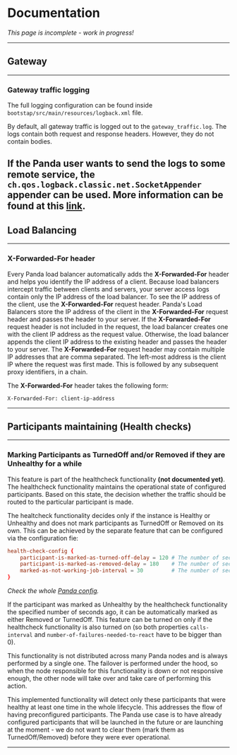 # Documentation
<i>This page is incomplete - work in progress!</i>

---
## <b>Gateway</b>

---
### Gateway traffic logging
The full logging configuration can be found inside `bootstap/src/main/resources/logback.xml` file.

By default, all gateway traffic is logged out to the `gateway_traffic.log`.
The logs contain both request and response headers. However, they do not contain bodies.

If the Panda user wants to send the logs to some remote service, the `ch.qos.logback.classic.net.SocketAppender` appender can be used.
More information can be found at this [link](https://logback.qos.ch/manual/appenders.html#SocketAppender).
---
## <b>Load Balancing</b>

---
### X-Forwarded-For header
Every Panda load balancer automatically adds the <b>X-Forwarded-For</b> header and helps you identify the IP address of a client. 
Because load balancers intercept traffic between clients and servers, your server access logs contain only the IP address of the load balancer. 
To see the IP address of the client, use the <b>X-Forwarded-For</b> request header. 
Panda's Load Balancers store the IP address of the client in the <b>X-Forwarded-For</b> request header and passes the header to your server. 
If the <b>X-Forwarded-For</b> request header is not included in the request, the load balancer creates one with the client IP address as the request value. 
Otherwise, the load balancer appends the client IP address to the existing header and passes the header to your server. 
The <b>X-Forwarded-For</b> request header may contain multiple IP addresses that are comma separated. 
The left-most address is the client IP where the request was first made. This is followed by any subsequent proxy identifiers, in a chain.

The <b>X-Forwarded-For</b> header takes the following form:
```shell
X-Forwarded-For: client-ip-address
```

---
## <b>Participants maintaining (Health checks)</b>

---
### Marking Participants as TurnedOff and/or Removed if they are Unhealthy for a while

This feature is part of the healthcheck functionality **(not documented yet)**.
The healthcheck functionality maintains the operational state of configured participants.
Based on this state, the decision whether the traffic should be routed to the particular participant is made.

The healtcheck functionality decides only if the instance is Healthy or Unhealthy and does not mark participants as TurnedOff or Removed on its own.
This can be achieved by the separate feature that can be configured via the configuration fie:

```conf
health-check-config {
    participant-is-marked-as-turned-off-delay = 120 # The number of seconds the participant is in the `Unhealthy` state after which the participant will be marked as not working by emitting `TurnedOff` event. If the value is not present or is smaller than 1 the feature is turned off. If turned on, the value is required to be smaller than participant-is-marked-as-removed-delay, otherwise, this setting will be discarded.
    participant-is-marked-as-removed-delay = 180    # The number of seconds the participant is in the `Unhealthy` state after which the participant will be marked as not working by emitting `Removed` event. If the value is not present or is smaller than 1 the feature is turned off.
    marked-as-not-working-job-interval = 30         # The number of seconds between the background job calls. The background job is responsible for marking participants as not working in alignment with `participant-is-marked-as-not-working-delay` and `participant-is-marked-as-removed-delay` properties. If the value is not present or is smaller than 1 the default is 30 seconds.
}
```
<i>Check the whole [Panda config](/panda/config).</i>

If the participant was marked as Unhealthy by the healthcheck functionality the specified number of seconds ago, it can be 
automatically marked as either Removed or TurnedOff. This feature can be turned on only if the healthcheck functionality is also turned on 
(so both properties `calls-interval` and `number-of-failures-needed-to-react` have to be bigger than 0).

This functionality is not distributed across many Panda nodes and is always performed by a single one. 
The failover is performed under the hood, so when the node responsible for this functionality is down or not responsive enough, 
the other node will take over and take care of performing this action.

This implemented functionality will detect only these participants that were healthy at least one time in the whole lifecycle. 
This addresses the flow of having preconfigured participants. The Panda use case is to have already configured participants that will be 
launched in the future or are launching at the moment - we do not want to clear them (mark them as TurnedOff/Removed) before they were ever operational.

---